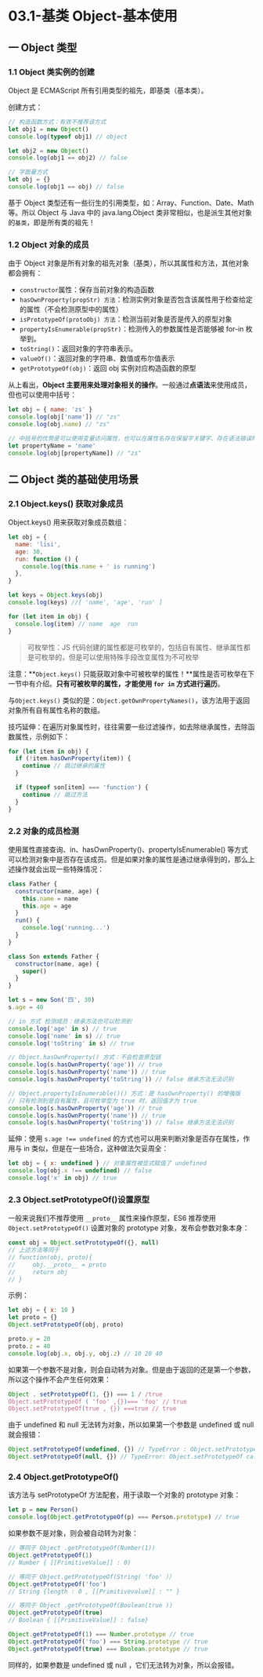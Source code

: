 # 03.1-基类 Object-基本使用

## 一 Object 类型

### 1.1 Object 类实例的创建

Object 是 ECMAScript 所有引用类型的祖先，即基类（基本类）。

创建方式：

```js
// 构造函数方式：有效不推荐该方式
let obj1 = new Object()
console.log(typeof obj1) // object

let obj2 = new Object()
console.log(obj1 == obj2) // false

// 字面量方式
let obj = {}
console.log(obj1 == obj) // false
```

基于 Object 类型还有一些衍生的引用类型，如：Array、Function、Date、Math 等。所以 Object 与 Java 中的 java.lang.Object 类非常相似，也是派生其他对象的`基类`，即是所有类的祖先！

### 1.2 Object 对象的成员

由于 Object 对象是所有对象的祖先对象（基类），所以其属性和方法，其他对象都会拥有：

- `constructor`属性：保存当前对象的构造函数
- `hasOwnProperty(propStr) 方法`：检测实例对象是否包含该属性用于检查给定的属性（不会检测原型中的属性）
- `isPrototypeOf(protoObj) 方法`：检测当前对象是否是传入的原型对象
- `propertyIsEnumerable(propStr)`：检测传入的参数属性是否能够被 for-in 枚举到。
- `toString()`：返回对象的字符串表示。
- `valueOf()`：返回对象的字符串、数值或布尔值表示
- `getPrototypeOf(obj)`：返回 obj 实例对应构造函数的原型

从上看出，**Object 主要用来处理对象相关的操作**。一般通过**点语法**来使用成员，但也可以使用中括号：

```js
let obj = { name: 'zs' }
console.log(obj['name']) // "zs"
console.log(obj.name) // "zs"

// 中括号的优势是可以使用变量访问属性，也可以在属性名存在保留字关键字、存在语法错误时使用：
let propertyName = 'name'
console.log(obj[propertyName]) // "zs"
```

## 二 Object 类的基础使用场景

### 2.1 Object.keys() 获取对象成员

Object.keys() 用来获取对象成员数组：

```js
let obj = {
  name: 'lisi',
  age: 30,
  run: function () {
    console.log(this.name + ' is running')
  },
}

let keys = Object.keys(obj)
console.log(keys) //[ 'name', 'age', 'run' ]

for (let item in obj) {
  console.log(item) // name  age  run
}
```

> 可枚举性：JS 代码创建的属性都是可枚举的，包括自有属性、继承属性都是可枚举的，但是可以使用特殊手段改变属性为不可枚举

注意：**`Object.keys()` 只能获取对象中可被枚举的属性！**属性是否可枚举在下一节中有介绍。**只有可被枚举的属性，才能使用 `for in` 方式进行遍历**。

与`Object.keys()` 类似的是：`Object.getOwnPropertyNames()`，该方法用于返回对象所有自有属性名称的数组。

技巧延伸：在遍历对象属性时，往往需要一些过滤操作，如去除继承属性，去除函数属性，示例如下：

```js
for (let item in obj) {
  if (!item.hasOwnProperty(item)) {
    continue // 跳过继承的属性
  }

  if (typeof son[item] === 'function') {
    continue // 跳过方法
  }
}
```

### 2.2 对象的成员检测

使用属性直接查询、in、hasOwnProperty()、propertyIsEnumerable() 等方式可以检测对象中是否存在该成员。但是如果对象的属性是通过继承得到的，那么上述操作就会出现一些特殊情况：

```js
class Father {
  constructor(name, age) {
    this.name = name
    this.age = age
  }
  run() {
    console.log('running...')
  }
}

class Son extends Father {
  constructor(name, age) {
    super()
  }
}

let s = new Son('四', 30)
s.age = 40

// in 方式 检测成员：继承方法也可以检测到
console.log('age' in s) // true
console.log('name' in s) // true
console.log('toString' in s) // true

// Object.hasOwnProperty() 方式：不会检查原型链
console.log(s.hasOwnProperty('age')) // true
console.log(s.hasOwnProperty('name')) // true
console.log(s.hasOwnProperty('toString')) // false 继承方法无法识别

// Object.propertyIsEnumerable()() 方式：是 hasOwnProperty() 的增强版
// 只有检测到是自有属性，且可枚举型为 true 时，返回值才为 true
console.log(s.hasOwnProperty('age')) // true
console.log(s.hasOwnProperty('name')) // true
console.log(s.hasOwnProperty('toString')) // false 继承方法无法识别
```

延伸：使用 `s.age !== undefined` 的方式也可以用来判断对象是否存在属性，作用与 in 类似，但是在一些场合，这种做法欠妥周全：

```js
let obj = { x: undefined } // 对象属性被显式赋值了 undefined
console.log(obj.x !== undefined) // false
console.log('x' in obj) // true
```

### 2.3 Object.setPrototypeOf()设置原型

一般来说我们不推荐使用 `__proto__` 属性来操作原型，ES6 推荐使用 `Object.setPrototypeOf()` 设置对象的 prototype 对象，发布会参数对象本身：

```js
const obj = Object.setPrototypeOf({}, null)
// 上述方法等同于
// function(obj, proto){
//     obj.__proto__ = proto
//     return obj
// }
```

示例：

```js
let obj = { x: 10 }
let proto = {}
Object.setPrototypeOf(obj, proto)

proto.y = 20
proto.z = 40
console.log(obj.x, obj.y, obj.z) // 10 20 40
```

如果第一个参数不是对象，则会自动转为对象。但是由于返回的还是第一个参数，所以这个操作不会产生任何效果：

```js
Object . setPrototypeOf(1, {}) === 1 / /true
Object.setPrototypeOf ( 'foo' ,{})=== 'foo' // true
Object.setPrototypeOf(true , {}) ===true // true
```

由于 undefined 和 null 无法转为对象，所以如果第一个参数是 undefined 或 null 就会报错：

```js
Object.setPrototypeOf(undefined, {}) // TypeError : Object.setPrototypeOf called on null o r undefined
Object.setPrototypeOf(null, {}) // TypeError: Object.setPrototypeOf called on null or undefined
```

### 2.4 Object.getPrototypeOf()

该方法与 setPrototypeOf 方法配套，用于读取一个对象的 prototype 对象：

```js
let p = new Person()
console.log(Object.getPrototypeOf(p) === Person.prototype) // true
```

如果参数不是对象，则会被自动转为对象：

```js
// 等同于 Object .getPrototypeOf(Number(1))
Object.getPrototypeOf(1)
// Number { [[PrimitiveValue]] : 0)

// 等同于 Object.getPrototypeOf(String( 'foo' ））
Object.getPrototypeOf('foo')
// String {length : 0 , [[Primitivevalue]] : "" }

// 等同于 Object .getPrototypeOf(Boolean(true ))
Object.getPrototypeOf(true)
// Boolean { [[PrimitiveValue]] : false}

Object.getPrototypeOf(1) === Number.prototype // true
Object.getPrototypeOf('foo') === String.prototype // true
Object.getPrototypeOf(true) === Boolean.prototype // true
```

同样的，如果参数是 undefined 或 null ，它们无法转为对象，所以会报错。
